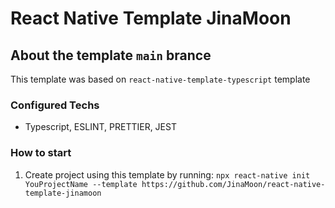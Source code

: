 # React Native Template JinaMoon

## About the template `main` brance

This template was based on `react-native-template-typescript` template

### Configured Techs

- Typescript, ESLINT, PRETTIER, JEST
<!-- - React Navigation
- Redux
- Native Base
- React Native Bootsplash -->

### How to start

1. Create project using this template by running:
   `npx react-native init YouProjectName --template https://github.com/JinaMoon/react-native-template-jinamoon`
